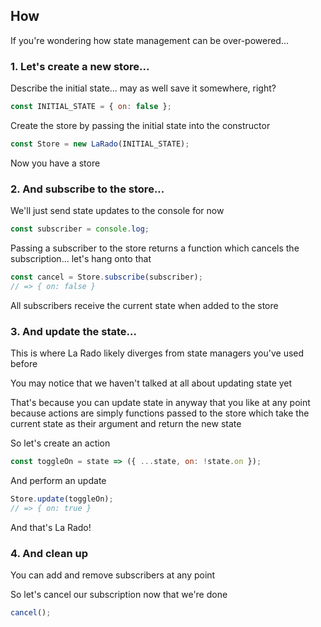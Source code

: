 ## How

If you're wondering how state management can be over-powered...

### 1. Let's create a new store...

Describe the initial state... may as well save it somewhere, right?

```js
const INITIAL_STATE = { on: false };
```

Create the store by passing the initial state into the constructor

```js
const Store = new LaRado(INITIAL_STATE);
```

Now you have a store

### 2. And subscribe to the store...

We'll just send state updates to the console for now

```js
const subscriber = console.log;
```

Passing a subscriber to the store returns a function which cancels the subscription... let's hang onto that

```js
const cancel = Store.subscribe(subscriber);
// => { on: false }
```

All subscribers receive the current state when added to the store

### 3. And update the state...

This is where La Rado likely diverges from state managers you've used before

You may notice that we haven't talked at all about updating state yet

That's because you can update state in anyway that you like at any point because actions are simply functions passed to the store which take the current state as their argument and return the new state

So let's create an action

```js
const toggleOn = state => ({ ...state, on: !state.on });
```

And perform an update

```js
Store.update(toggleOn);
// => { on: true }
```

And that's La Rado!

### 4. And clean up

You can add and remove subscribers at any point

So let's cancel our subscription now that we're done

```js
cancel();
```
